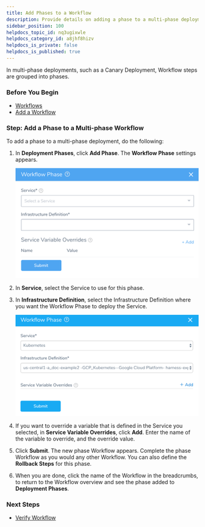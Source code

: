 ```yaml
---
title: Add Phases to a Workflow
description: Provide details on adding a phase to a multi-phase deployment, such as a Canary Deployment.
sidebar_position: 100
helpdocs_topic_id: nq3ugixwle
helpdocs_category_id: a8jhf8hizv
helpdocs_is_private: false
helpdocs_is_published: true
---
```


In multi-phase deployments, such as a Canary Deployment, Workflow steps are grouped into phases.

### Before You Begin

* [Workflows](workflow-configuration.md)
* [Add a Workflow](tags-how-tos.md)


### Step: Add a Phase to a Multi-phase Workflow

To add a phase to a multi-phase deployment, do the following:

1. In **Deployment Phases**, click **Add Phase**. The **Workflow Phase** settings appears.

   ![](./static/add-workflow-phase-new-template-89.png)

2. In **Service**, select the Service to use for this phase.
3. In **Infrastructure Definition**, select the Infrastructure Definition where you want the Workflow Phase to deploy the Service.

   ![](./static/add-workflow-phase-new-template-90.png)
   
4. If you want to override a variable that is defined in the Service you selected, in **Service Variable Overrides**, click **Add**. Enter the name of the variable to override, and the override value.

5. Click **Submit**. The new phase Workflow appears. Complete the phase Workflow as you would any other Workflow. You can also define the **Rollback Steps** for this phase.

6. When you are done, click the name of the Workflow in the breadcrumbs, to return to the Workflow overview and see the phase added to **Deployment Phases**.


### Next Steps

* [Verify Workflow](verify-workflow-new-template.md)

